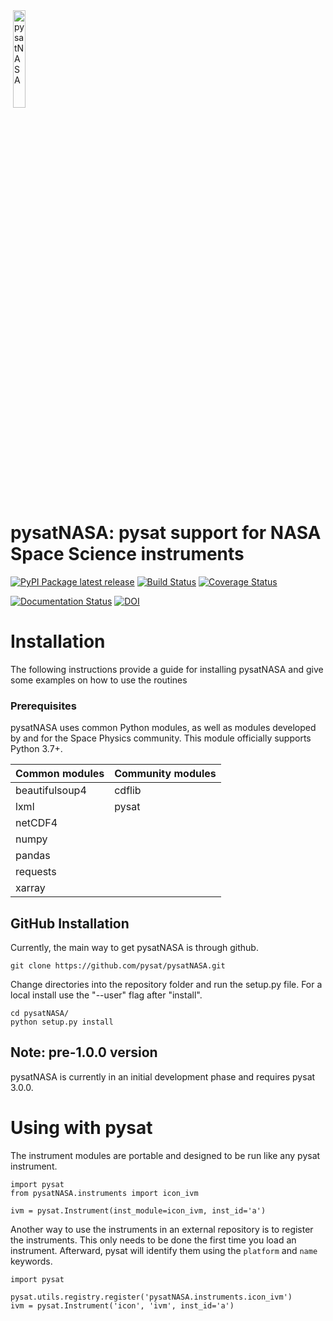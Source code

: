 <div align="left">
        <img height="0" width="0px">
        <img width="20%" src="https://raw.githubusercontent.com/pysat/pysatNASA/main/docs/figures/pysatnasa_logo.jpg" alt="pysatNASA" title="pysatNASA" </img>
</div>

# pysatNASA: pysat support for NASA Space Science instruments
[![PyPI Package latest release](https://img.shields.io/pypi/v/pysatNASA.svg)](https://pypi.python.org/pypi/pysatNASA)
[![Build Status](https://github.com/github/docs/actions/workflows/main.yml/badge.svg)](https://github.com/github/docs/actions/workflows/main.yml/badge.svg)
[![Coverage Status](https://coveralls.io/repos/github/pysat/pysatNASA/badge.svg?branch=main)](https://coveralls.io/github/pysat/pysatNASA?branch=main)

[![Documentation Status](https://readthedocs.org/projects/pysatnasa/badge/?version=latest)](https://pysatnasa.readthedocs.io/en/latest/?badge=latest)
[![DOI](https://zenodo.org/badge/287387638.svg)](https://zenodo.org/badge/latestdoi/287387638)

# Installation

The following instructions provide a guide for installing pysatNASA and give
some examples on how to use the routines

### Prerequisites

pysatNASA uses common Python modules, as well as modules developed by
and for the Space Physics community.  This module officially supports
Python 3.7+.

| Common modules | Community modules |
| -------------- | ----------------- |
| beautifulsoup4 | cdflib            |
| lxml           | pysat             |
| netCDF4        |                   |
| numpy          |                   |
| pandas         |                   |
| requests       |                   |
| xarray         |                   |

## GitHub Installation

Currently, the main way to get pysatNASA is through github.

```
git clone https://github.com/pysat/pysatNASA.git
```

Change directories into the repository folder and run the setup.py file.  For
a local install use the "--user" flag after "install".

```
cd pysatNASA/
python setup.py install
```

Note: pre-1.0.0 version
-----------------------
pysatNASA is currently in an initial development phase and requires pysat 3.0.0.  

# Using with pysat

The instrument modules are portable and designed to be run like any pysat instrument.

```
import pysat
from pysatNASA.instruments import icon_ivm

ivm = pysat.Instrument(inst_module=icon_ivm, inst_id='a')
```
Another way to use the instruments in an external repository is to register the instruments.  This only needs to be done the first time you load an instrument.  Afterward, pysat will identify them using the `platform` and `name` keywords.

```
import pysat

pysat.utils.registry.register('pysatNASA.instruments.icon_ivm')
ivm = pysat.Instrument('icon', 'ivm', inst_id='a')
```
